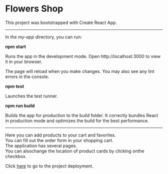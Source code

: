 # Flowers Shop
This project was bootstrapped with Create React App.
_____________
In the *my-app* directory, you can run:

**npm start**

Runs the app in the development mode.
Open http://localhost:3000 to view it in your browser.

The page will reload when you make changes.
You may also see any lint errors in the console.

**npm test**

Launches the test runner.

**npm run build**

Builds the app for production to the build folder.
It correctly bundles React in production mode and optimizes the build for the best performance.
____________________________

Here you can add products to your cart and favorites.   
You can fill out the order form in your shopping cart.   
The application has several pages.  
You can alsochange the location of product cards by clicking onthe checkbox.

Click [here](https://flowers-shop-three.vercel.app/) to go to the project deployment.
